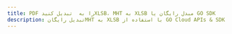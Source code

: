 ---title: PDF را به  تبدیل کنیدXLSB، MHT به XLSB مبدل رایگان یا GO SDKdescription: تبدیل رایگانMHT به XLSB با استفاده از GO Cloud APIs & SDK همچنین اسناد PDF را در Cloud ایجاد، ویرایش و رندر کنید.---